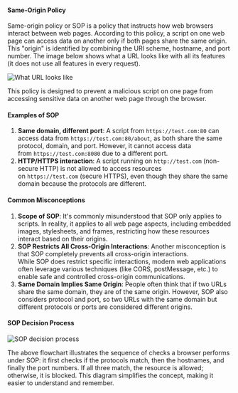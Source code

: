 #### Same-Origin Policy

Same-origin policy or SOP is a policy that instructs how web browsers interact between web pages. According to this policy, a script on one web page can access data on another only if both pages share the same origin. This "origin" is identified by combining the URI scheme, hostname, and port number. The image below shows what a URL looks like with all its features (it does not use all features in every request).

![What URL looks like](https://tryhackme-images.s3.amazonaws.com/user-uploads/645b19f5d5848d004ab9c9e2/room-content/d721041f6137c9ea50cfa9b661cc1baa.png)

This policy is designed to prevent a malicious script on one page from accessing sensitive data on another web page through the browser.

#### Examples of SOP

1. **Same domain, different port**: A script from `https://test.com:80` can access data from `https://test.com:80/about`, as both share the same protocol, domain, and port. However, it cannot access data from `https://test.com:8080` due to a different port.
2. **HTTP/HTTPS interaction**: A script running on `http://test.com` (non-secure HTTP) is not allowed to access resources on `https://test.com` (secure HTTPS), even though they share the same domain because the protocols are different.

#### Common Misconceptions

1. **Scope of SOP**: It's commonly misunderstood that SOP only applies to scripts. In reality, it applies to all web page aspects, including embedded images, stylesheets, and frames, restricting how these resources interact based on their origins.
2. **SOP Restricts All Cross-Origin Interactions**: Another misconception is that SOP completely prevents all cross-origin interactions. While SOP does restrict specific interactions, modern web applications often leverage various techniques (like CORS, postMessage, etc.) to enable safe and controlled cross-origin communications.
3. **Same Domain Implies Same Origin**: People often think that if two URLs share the same domain, they are of the same origin. However, SOP also considers protocol and port, so two URLs with the same domain but different protocols or ports are considered different origins.

#### SOP Decision Process

![SOP decision process](https://tryhackme-images.s3.amazonaws.com/user-uploads/645b19f5d5848d004ab9c9e2/room-content/f750c8230ca04378b11f320d4b720640.png)  

The above flowchart illustrates the sequence of checks a browser performs under SOP: it first checks if the protocols match, then the hostnames, and finally the port numbers. If all three match, the resource is allowed; otherwise, it is blocked. This diagram simplifies the concept, making it easier to understand and remember.